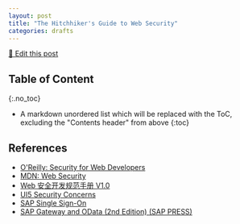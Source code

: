 ```yaml
---
layout: post
title: "The Hitchhiker's Guide to Web Security"
categories: drafts
---
```



[📝 Edit this post](https://github.com/jizusun/jizusun.github.io/edit/master/_posts/2018-12-21-lynda-nodejs-build-your-first-microservice.md)



## Table of Content
{:.no_toc}

* A markdown unordered list which will be replaced with the ToC, excluding the "Contents header" from above
{:toc}



## References

- [O'Reilly: Security for Web Developers](https://www.oreilly.com/library/view/security-for-web/9781491928684/)
- [MDN: Web Security](https://developer.mozilla.org/en-US/docs/Learn/Server-side/First_steps/Website_security)
- [Web 安全开发规范手册 V1.0](https://mp.weixin.qq.com/s/KKXs_KkwhJ_TM2bz7KbM2Q)
- [UI5 Security Concerns](https://openui5.hana.ondemand.com/1.36.4/docs/guide/91f3298b6f4d1014b6dd926db0e91070.html)
- [SAP Single Sign-On](https://help.sap.com/viewer/product/SAP_SINGLE_SIGN-ON/en-US)
- [SAP Gateway and OData (2nd Edition) (SAP PRESS)](https://sap.sharepoint.com/:b:/t/IncidentHandlingTeam1/EZ5_1RhNumxDnGStBklgV0wBDi5ZV6p-7S9H1KhP6mZuZg?e=3ZLuWU)